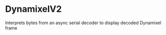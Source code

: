 
  # DynamixelV2
  
Interprets bytes from an async serial decoder to display decoded Dynamixel frame

  